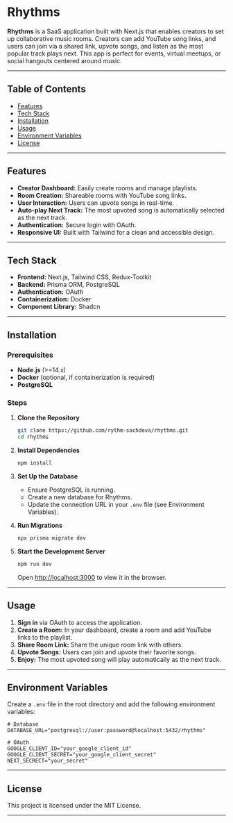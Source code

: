 # Rhythms

**Rhythms** is a SaaS application built with Next.js that enables creators to set up collaborative music rooms. Creators can add YouTube song links, and users can join via a shared link, upvote songs, and listen as the most popular track plays next. This app is perfect for events, virtual meetups, or social hangouts centered around music.

---

## Table of Contents
- [Features](#features)
- [Tech Stack](#tech-stack)
- [Installation](#installation)
- [Usage](#usage)
- [Environment Variables](#environment-variables)
- [License](#license)

---

## Features
- **Creator Dashboard:** Easily create rooms and manage playlists.
- **Room Creation:** Shareable rooms with YouTube song links.
- **User Interaction:** Users can upvote songs in real-time.
- **Auto-play Next Track:** The most upvoted song is automatically selected as the next track.
- **Authentication:** Secure login with OAuth.
- **Responsive UI:** Built with Tailwind for a clean and accessible design.

---

## Tech Stack
- **Frontend:** Next.js, Tailwind CSS, Redux-Toolkit
- **Backend:** Prisma ORM, PostgreSQL
- **Authentication:** OAuth
- **Containerization:** Docker
- **Component Library:** Shadcn

---

## Installation

### Prerequisites
- **Node.js** (>=14.x)
- **Docker** (optional, if containerization is required)
- **PostgreSQL**

### Steps

1. **Clone the Repository**
   ```bash
   git clone https://github.com/rythm-sachdeva/rhythms.git
   cd rhythms
   ```

2. **Install Dependencies**
   ```bash
   npm install
   ```

3. **Set Up the Database**
   - Ensure PostgreSQL is running.
   - Create a new database for Rhythms.
   - Update the connection URL in your `.env` file (see Environment Variables).

4. **Run Migrations**
   ```bash
   npx prisma migrate dev
   ```

5. **Start the Development Server**
   ```bash
   npm run dev
   ```
   Open [http://localhost:3000](http://localhost:3000) to view it in the browser.

---

## Usage
1. **Sign in** via OAuth to access the application.
2. **Create a Room:** In your dashboard, create a room and add YouTube links to the playlist.
3. **Share Room Link:** Share the unique room link with others.
4. **Upvote Songs:** Users can join and upvote their favorite songs.
5. **Enjoy:** The most upvoted song will play automatically as the next track.

---

## Environment Variables
Create a `.env` file in the root directory and add the following environment variables:

```plaintext
# Database
DATABASE_URL="postgresql://user:password@localhost:5432/rhythms"

# OAuth
GOOGLE_CLIENT_ID="your_google_client_id"
GOOGLE_CLIENT_SECRET="your_google_client_secret"
NEXT_SECRECT="your_secret"

```

---

## License
This project is licensed under the MIT License.

---

